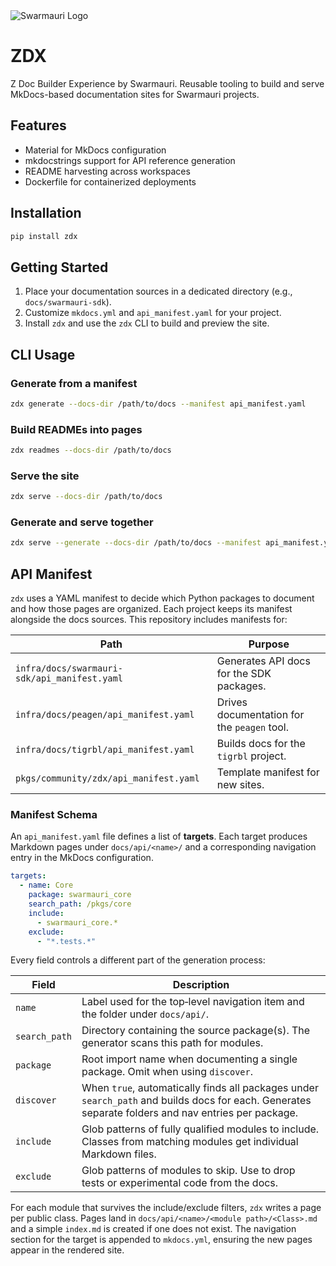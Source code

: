 <picture>
  <source media="(prefers-color-scheme: dark)"  srcset="https://res.cloudinary.com/dryedzrlo/image/upload/v1757724629/swarmauri_brand_frag_light_mg8cmd.png">
  <source media="(prefers-color-scheme: light)" srcset="https://res.cloudinary.com/dryedzrlo/image/upload/v1757724629/swarmauri_brand_frag_dark_tzjuja.png">
  <!-- Fallback below (see #2) -->
  <img alt="Swarmauri Logo" src="https://res.cloudinary.com/dryedzrlo/image/upload/v1757724629/swarmauri_brand_frag_dark_tzjuja.png">
</picture>

# ZDX

Z Doc Builder Experience by Swarmauri. Reusable tooling to build and serve MkDocs-based documentation sites for Swarmauri projects.

## Features

- Material for MkDocs configuration
- mkdocstrings support for API reference generation
- README harvesting across workspaces
- Dockerfile for containerized deployments

## Installation

```bash
pip install zdx
```

## Getting Started

1. Place your documentation sources in a dedicated directory (e.g., `docs/swarmauri-sdk`).
2. Customize `mkdocs.yml` and `api_manifest.yaml` for your project.
3. Install `zdx` and use the `zdx` CLI to build and preview the site.


## CLI Usage

### Generate from a manifest
```bash
zdx generate --docs-dir /path/to/docs --manifest api_manifest.yaml
```

### Build READMEs into pages
```bash
zdx readmes --docs-dir /path/to/docs
```

### Serve the site
```bash
zdx serve --docs-dir /path/to/docs
```

### Generate and serve together
```bash
zdx serve --generate --docs-dir /path/to/docs --manifest api_manifest.yaml
```

## API Manifest

`zdx` uses a YAML manifest to decide which Python packages to document and how
those pages are organized. Each project keeps its manifest alongside the docs
sources. This repository includes manifests for:

| Path | Purpose |
| --- | --- |
| `infra/docs/swarmauri-sdk/api_manifest.yaml` | Generates API docs for the SDK packages. |
| `infra/docs/peagen/api_manifest.yaml` | Drives documentation for the `peagen` tool. |
| `infra/docs/tigrbl/api_manifest.yaml` | Builds docs for the `tigrbl` project. |
| `pkgs/community/zdx/api_manifest.yaml` | Template manifest for new sites. |

### Manifest Schema

An `api_manifest.yaml` file defines a list of **targets**. Each target produces
Markdown pages under `docs/api/<name>/` and a corresponding navigation entry in
the MkDocs configuration.

```yaml
targets:
  - name: Core
    package: swarmauri_core
    search_path: /pkgs/core
    include:
      - swarmauri_core.*
    exclude:
      - "*.tests.*"
```

Every field controls a different part of the generation process:

| Field | Description |
| --- | --- |
| `name` | Label used for the top‑level navigation item and the folder under `docs/api/`. |
| `search_path` | Directory containing the source package(s). The generator scans this path for modules. |
| `package` | Root import name when documenting a single package. Omit when using `discover`. |
| `discover` | When `true`, automatically finds all packages under `search_path` and builds docs for each. Generates separate folders and nav entries per package. |
| `include` | Glob patterns of fully qualified modules to include. Classes from matching modules get individual Markdown files. |
| `exclude` | Glob patterns of modules to skip. Use to drop tests or experimental code from the docs. |

For each module that survives the include/exclude filters, `zdx` writes a page
per public class. Pages land in
`docs/api/<name>/<module path>/<Class>.md` and a simple `index.md` is created if
one does not exist. The navigation section for the target is appended to
`mkdocs.yml`, ensuring the new pages appear in the rendered site.
